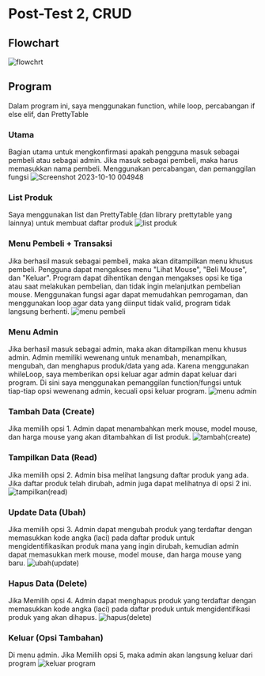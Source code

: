 # Post-Test 2, CRUD
## Flowchart
![flowchrt](https://github.com/ivaryu/toko-mouse/assets/144821955/fae9ef4c-7c21-4843-bdc7-b0644e8bf2a4)

## Program
Dalam program ini, saya menggunakan function, while loop, percabangan if else elif, dan PrettyTable
### Utama
Bagian utama untuk mengkonfirmasi apakah pengguna masuk sebagai pembeli atau sebagai admin. Jika masuk sebagai pembeli, maka harus memasukkan nama pembeli. Menggunakan percabangan, dan pemanggilan fungsi
![Screenshot 2023-10-10 004948](https://github.com/ivaryu/toko-mouse/assets/144821955/808c6bf7-d67b-43b8-b94c-6ed0f7fdf2c5)

### List Produk
Saya menggunakan list dan PrettyTable (dan library prettytable yang lainnya) untuk membuat daftar produk
![list produk](https://github.com/ivaryu/toko-mouse/assets/144821955/c642fa16-1d5b-471d-b91e-412c09761281)


### Menu Pembeli + Transaksi
Jika berhasil masuk sebagai pembeli, maka akan ditampilkan menu khusus pembeli. Pengguna dapat mengakses menu "Lihat Mouse", "Beli Mouse", dan "Keluar". Program dapat dihentikan dengan mengakses opsi ke tiga atau saat melakukan pembelian, dan tidak ingin melanjutkan pembelian mouse. Menggunakan fungsi agar dapat memudahkan pemrogaman, dan menggunakan loop agar data yang diinput tidak valid, program tidak langsung berhenti.
![menu pembeli](https://github.com/ivaryu/toko-mouse/assets/144821955/5376a4b5-f302-43e1-9205-14cb8b8dd124)

### Menu Admin
Jika berhasil masuk sebagai admin, maka akan ditampilkan menu khusus admin. Admin memiliki wewenang untuk menambah, menampilkan, mengubah, dan menghapus produk/data yang ada. Karena menggunakan whileLoop, saya memberikan opsi keluar agar admin dapat keluar dari program. Di sini saya menggunakan pemanggilan function/fungsi untuk tiap-tiap opsi wewenang admin, kecuali opsi keluar program.
![menu admin](https://github.com/ivaryu/toko-mouse/assets/144821955/ce8fc319-b9e1-4873-a070-f5a01ef61d9c)

### Tambah Data (Create)
Jika memilih opsi 1. Admin dapat menambahkan merk mouse, model mouse, dan harga mouse yang akan ditambahkan di list produk.
![tambah(create)](https://github.com/ivaryu/toko-mouse/assets/144821955/ad15f139-c120-4feb-8f3b-1d07c6f6380f)

### Tampilkan Data (Read)
Jika memilih opsi 2. Admin bisa melihat langsung daftar produk yang ada. Jika daftar produk telah dirubah, admin juga dapat melihatnya di opsi 2 ini.
![tampilkan(read)](https://github.com/ivaryu/toko-mouse/assets/144821955/ed7fdc68-7094-4866-93a0-8d390c6e1252)

### Update Data (Ubah)
Jika memilih opsi 3. Admin dapat mengubah produk yang terdaftar dengan memasukkan kode angka (laci) pada daftar produk untuk mengidentifikasikan produk mana yang ingin dirubah, kemudian admin dapat memasukkan merk mouse, model mouse, dan harga mouse yang baru.
![ubah(update)](https://github.com/ivaryu/toko-mouse/assets/144821955/a7c89263-dc39-4d34-a48c-2e22a278c015)

### Hapus Data (Delete)
Jika Memilih opsi 4. Admin dapat menghapus produk yang terdaftar dengan memasukkan kode angka (laci) pada daftar produk untuk mengidentifikasi produk yang akan dihapus.
![hapus(delete)](https://github.com/ivaryu/toko-mouse/assets/144821955/beb54ce8-a352-458f-9725-8f90cdb4a2c9)

### Keluar (Opsi Tambahan)
Di menu admin. Jika Memilih opsi 5, maka admin akan langsung keluar dari program
![keluar program](https://github.com/ivaryu/toko-mouse/assets/144821955/7584f5d5-7412-4aab-819e-b6340e0901f8)
